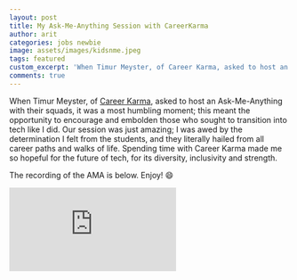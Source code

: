 ```yaml
---
layout: post
title: My Ask-Me-Anything Session with CareerKarma
author: arit
categories: jobs newbie
image: assets/images/kidsnme.jpeg
tags: featured
custom_excerpt: 'When Timur Meyster, of Career Karma, asked to host an Ask-Me-Anything with their squads, it was a most humbling moment...'
comments: true
---
```


When Timur Meyster, of <a href="https://careerkarma.com" target="_blank">Career Karma</a>, asked to host an Ask-Me-Anything with their squads, it was a most humbling moment; this meant the opportunity to encourage and embolden those who sought to transition into tech like I did. Our session was just amazing; I was awed by the determination I felt from the students, and they literally hailed from all career paths and walks of life. Spending time with Career Karma made me so hopeful for the future of tech, for its diversity, inclusivity and strength.

The recording of the AMA is below. Enjoy! 😄

<div class="youtube-container">
  <iframe src="https://www.youtube.com/embed/UJvbjsnOoM0" frameborder="0" allow="accelerometer; autoplay; encrypted-media; gyroscope; picture-in-picture" allowfullscreen class="video"></iframe>
</div>
